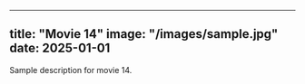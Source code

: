 
---
title: "Movie 14"
image: "/images/sample.jpg"
date: 2025-01-01
---
Sample description for movie 14.

